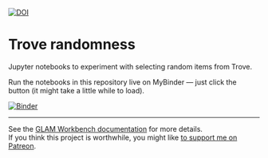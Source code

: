 [![DOI](https://zenodo.org/badge/DOI/10.5281/zenodo.3549404.svg)](https://doi.org/10.5281/zenodo.3549404)

# Trove randomness

Jupyter notebooks to experiment with selecting random items from Trove.

Run the notebooks in this repository live on MyBinder — just click the button (it might take a little while to load).

[![Binder](https://mybinder.org/badge.svg)](https://mybinder.org/v2/gh/GLAM-Workbench/trove-random/master?urlpath=lab)

----

See the [GLAM Workbench documentation](https://glam-workbench.github.io/) for more details.  
If you think this project is worthwhile, you might like [to support me on Patreon](https://www.patreon.com/timsherratt).
